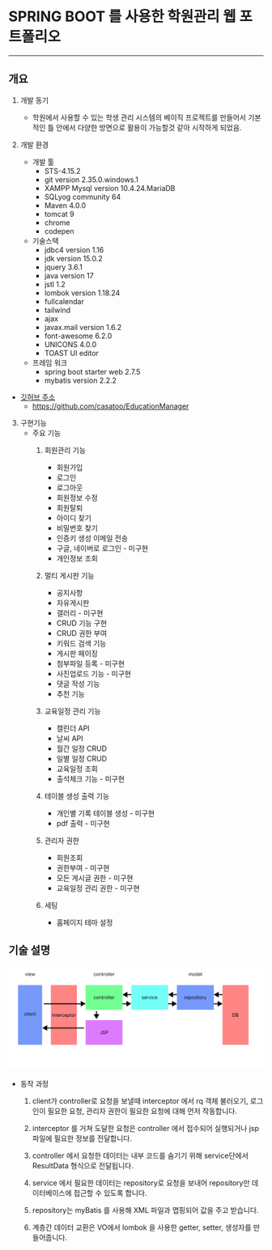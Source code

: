 # SPRING BOOT 를 사용한 학원관리 웹 포트폴리오

---

## 개요

1. 개발 동기
	- 학원에서 사용할 수 있는 학생 관리 시스템의 베이직 프로젝트를 만들어서 기본적인 틀 안에서 다양한 방면으로 활용이 가능할것 같아 시작하게 되었음.

2. 개발 환경
	- 개발 툴
		- STS-4.15.2
		- git version 2.35.0.windows.1
		- XAMPP Mysql version 10.4.24.MariaDB
		- SQLyog community 64
		- Maven 4.0.0
		- tomcat 9
		- chrome
		- codepen
	- 기술스택
		- jdbc4 version 1.16
		- jdk version 15.0.2
		- jquery 3.6.1
		- java version 17
		- jstl 1.2
		- lombok version 1.18.24
		- fullcalendar 
		- tailwind
		- ajax
		- javax.mail version 1.6.2
		- font-awesome 6.2.0
		- UNICONS 4.0.0
		- TOAST UI editor
	- 프레임 워크
		- spring boot starter web 2.7.5
		- mybatis version 2.2.2
		
- [깃허브 주소](https://github.com/casatoo/EducationManager)
	- https://github.com/casatoo/EducationManager

3. 구현기능
	- 주요 기능
	  1. 회원관리 기능 
			- 회원가입
			- 로그인
			- 로그아웃
			- 회원정보 수정
			- 회원탈퇴
			- 아이디 찾기
			- 비밀번호 찾기
			- 인증키 생성 이메일 전송
			- 구글, 네이버로 로그인 - 미구현
			- 개인정보 조회

	  2. 멀티 게시판 기능
			- 공지사항
			- 자유게시판
			- 갤러리 - 미구현
			- CRUD 기능 구현
			- CRUD 권한 부여
			- 키워드 검색 기능
			- 게시판 페이징
			- 첨부파일 등록 - 미구현
			- 사진업로드 기능 - 미구현
			- 댓글 작성 기능
			- 추천 기능

	  3. 교육일정 관리 기능
			- 캘린더 API
			- 날씨 API
			- 월간 일정 CRUD
			- 일별 일정 CRUD
			- 교육일정 조회
			- 출석체크 기능  - 미구현

	  5. 테이블 생성 출력 기능
			- 개인별 기록 테이블 생성 - 미구현
			- pdf 출력 - 미구현

	  6. 관리자 권한
			- 회원조회
			- 권한부여 - 미구현
			- 모든 게시글 권한 - 미구현
			- 교육일정 관리 권한 - 미구현

	   7. 세팅
			- 홈페이지 테마 설정

## 기술 설명


![](/run.png)

- 동작 과정

	1. client가 controller로 요청을 보낼때 interceptor 에서 rq 객체 불러오기, 로그인이 필요한 요청, 관리자 권한이 필요한 요청에 대해 먼저 작동합니다.
	
	2. interceptor 를 거쳐 도달한 요청은 controller 에서 접수되어 실행되거나 jsp 파일에 필요한 정보를 전달합니다.
	
	3. controller 에서 요청한 데이터는 내부 코드를 숨기기 위해 service단에서 ResultData 형식으로 전달됩니다.
	
	4. service 에서 필요한 데이터는 repository로 요청을 보내어 repository만 데이터베이스에 접근할 수 있도록 합니다.
	
	5. repository는 myBatis 를 사용해 XML 파일과 맵핑되어 값을 주고 받습니다.
	
	6. 계층간 데이터 교환은 VO에서 lombok 을 사용한 getter, setter, 생성자를 만들어줍니다.